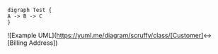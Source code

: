 ```plantuml
digraph Test {
A -> B -> C
}
```


![Example UML](https://yuml.me/diagram/scruffy/class/[Customer]<->[Billing Address])
